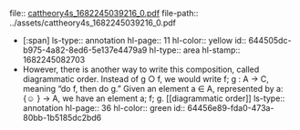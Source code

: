 file:: [cattheory4s_1682245039216_0.pdf](../assets/cattheory4s_1682245039216_0.pdf)
file-path:: ../assets/cattheory4s_1682245039216_0.pdf

- [:span]
  ls-type:: annotation
  hl-page:: 11
  hl-color:: yellow
  id:: 644505dc-b975-4a82-8ed6-5e137e4479a9
  hl-type:: area
  hl-stamp:: 1682245082703
- However, there is another way to write this composition, called diagrammatic order. Instead of g ○ f, we would write f; g : A → C, meaning “do f, then do g.” Given an element a ∈ A, represented by a: {☺ } → A, we have an element a; f; g. [[diagrammatic order]]
  ls-type:: annotation
  hl-page:: 36
  hl-color:: green
  id:: 64456e89-fda0-473a-80bb-1b5185dc2bd6